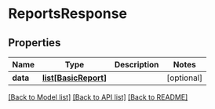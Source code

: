 # ReportsResponse

## Properties
Name | Type | Description | Notes
------------ | ------------- | ------------- | -------------
**data** | [**list[BasicReport]**](BasicReport.md) |  | [optional] 

[[Back to Model list]](../README.md#documentation-for-models) [[Back to API list]](../README.md#documentation-for-api-endpoints) [[Back to README]](../README.md)


